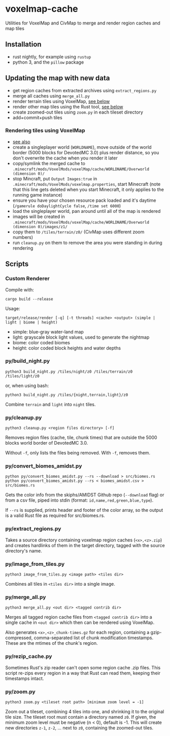 # voxelmap-cache

Utilities for VoxelMap and CivMap to merge and render region caches and map tiles

## Installation

- rust nightly, for example using `rustup`
- python 3, and the `pillow` package

## Updating the map with new data

- get region caches from extracted archives using `extract_regions.py`
- merge all caches using `merge_all.py`
- render terrain tiles using VoxelMap, [see below](#rendering-tiles-using-voxelmap)
- render other map tiles using the Rust tool, [see below](#custom-renderer)
- create zoomed-out tiles using `zoom.py` in each tileset directory
- add+commit+push tiles

### Rendering tiles using VoxelMap
- [see also](https://github.com/MamiyaOtaru/anvilmapper/blob/0b1d5ff6bc4062c048645202f5b266f5f1288c2f/README.md#voxelmap-output-image-processor)
- create a singleplayer world (`WORLDNAME`),
  move outside of the world border (5000 blocks for DevotedMC 3.0) plus render distance,
  so you don't overwrite the cache when you render it later
- copy/symlink the merged cache to `.minecraft/mods/VoxelMods/voxelMap/cache/WORLDNAME/Overworld (dimension 0)/`
- stop Mincraft, put `Output Images:true` in `.minecraft/mods/VoxelMods/voxelmap.properties`, start Minecraft
  (note that this line gets deleted when you start Minecraft, it only applies to the running game instance)
- ensure you have your chosen resource pack loaded and it's daytime
  (`/gamerule doDaylightCycle false`, `/time set 6000`)
- load the singleplayer world, pan around until all of the map is rendered
- images will be created in `.minecraft/mods/VoxelMods/voxelMap/cache/WORLDNAME/Overworld (dimension 0)/images/z1/`
- copy them to `/tiles/terrain/z0/` (CivMap uses different zoom numbers)
- run `cleanup.py` on them to remove the area you were standing in during rendering

## Scripts

### Custom Renderer

Compile with:

    cargo build --release

Usage:

    target/release/render [-q] [-t threads] <cache> <output> (simple | light | biome | height)

- simple: blue-gray water-land map
- light: grayscale block light values, used to generate the nightmap
- biome: color coded biomes
- height: color coded block heights and water depths

### py/build_night.py

    python3 build_night.py /tiles/night/z0 /tiles/terrain/z0 /tiles/light/z0

or, when using bash:

    python3 build_night.py /tiles/{night,terrain,light}/z0

Combine `terrain` and `light` into `night` tiles.

### py/cleanup.py

    python3 cleanup.py <region files directory> [-f]

Removes region files (cache, tile, chunk times) that are
outside the 5000 blocks world border of DevotedMC 3.0.

Without `-f`, only lists the files being removed.
With `-f`, removes them.

### py/convert_biomes_amidst.py

    python py/convert_biomes_amidst.py --rs --download > src/biomes.rs
    python py/convert_biomes_amidst.py --rs < biomes_amidst.csv > src/biomes.rs

Gets the color info from the skiphs/AMIDST Github repo (`--download` flag)
or from a csv file, piped into stdin (format: `id,name,red,green,blue,type`).

If `--rs` is supplied, prints header and footer of the color array,
so the output is a valid Rust file as required for src/biomes.rs.

### py/extract_regions.py

Takes a source directory containing voxelmap region caches (`<x>,<z>.zip`)
and creates hardlinks of them in the target directory,
tagged with the source directory's name.

### py/image_from_tiles.py

    python3 image_from_tiles.py <image path> <tiles dir>

Combines all tiles in `<tiles dir>` into a single image.

### py/merge_all.py

    python3 merge_all.py <out dir> <tagged contrib dir>

Merges all tagged region cache files from `<tagged contrib dir>`
into a single cache in `<out dir>` which then can be rendered using VoxelMap.

Also generates `<x>,<z>_chunk-times.gz` for each region, containing a
gzip-compressed, comma-separated list of chunk modification timestamps.
These are the mtimes of the chunk's region.

### py/rezip_cache.py

Sometimes Rust's zip reader can't open some region cache .zip files.
This script re-zips every region in a way that Rust can read them,
keeping their timestamps intact.

### py/zoom.py

    python3 zoom.py <tileset root path> [minimum zoom level = -1]

Zoom out a tileset, combining 4 tiles into one, and shrinking it to the original tile size.
The tileset root must contain a directory named `z0`.
If given, the minimum zoom level must be negative (n < 0), default is -1.
This will create new directories `z-1`, `z-2`, ... next to `z0`, containing the zoomed-out tiles.
